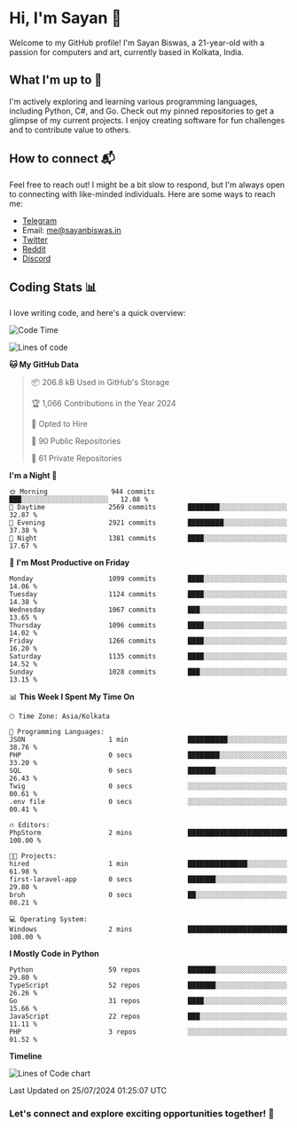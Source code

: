 # Hi, I'm Sayan 👋

Welcome to my GitHub profile! I'm Sayan Biswas, a 21-year-old with a passion for computers and art, currently based in Kolkata, India.

## What I'm up to 🚀

I'm actively exploring and learning various programming languages, including Python, C#, and Go. Check out my pinned repositories to get a glimpse of my current projects. I enjoy creating software for fun challenges and to contribute value to others.

## How to connect 📬

Feel free to reach out! I might be a bit slow to respond, but I'm always open to connecting with like-minded individuals. Here are some ways to reach me:

- [Telegram](https://t.me/dank_as_fuck)
- Email: [me@sayanbiswas.in](mailto:me@sayanbiswas.in)
- [Twitter](https://twitter.com/TheDankDel)
- [Reddit](https://www.reddit.com/user/dank_as_fuck_/)
- [Discord](https://discordapp.com/users/506536929152466945)

## Coding Stats 📊

I love writing code, and here's a quick overview:

<!--START_SECTION:waka-->
![Code Time](http://img.shields.io/badge/Code%20Time-1%2C651%20hrs%2052%20mins-blue)

![Lines of code](https://img.shields.io/badge/From%20Hello%20World%20I%27ve%20Written-5.8%20million%20lines%20of%20code-blue)

**🐱 My GitHub Data** 

> 📦 206.8 kB Used in GitHub's Storage 
 > 
> 🏆 1,066 Contributions in the Year 2024
 > 
> 💼 Opted to Hire
 > 
> 📜 90 Public Repositories 
 > 
> 🔑 61 Private Repositories 
 > 
**I'm a Night 🦉** 

```text
🌞 Morning                944 commits         ███░░░░░░░░░░░░░░░░░░░░░░   12.08 % 
🌆 Daytime                2569 commits        ████████░░░░░░░░░░░░░░░░░   32.87 % 
🌃 Evening                2921 commits        █████████░░░░░░░░░░░░░░░░   37.38 % 
🌙 Night                  1381 commits        ████░░░░░░░░░░░░░░░░░░░░░   17.67 % 
```
📅 **I'm Most Productive on Friday** 

```text
Monday                   1099 commits        ████░░░░░░░░░░░░░░░░░░░░░   14.06 % 
Tuesday                  1124 commits        ████░░░░░░░░░░░░░░░░░░░░░   14.38 % 
Wednesday                1067 commits        ███░░░░░░░░░░░░░░░░░░░░░░   13.65 % 
Thursday                 1096 commits        ████░░░░░░░░░░░░░░░░░░░░░   14.02 % 
Friday                   1266 commits        ████░░░░░░░░░░░░░░░░░░░░░   16.20 % 
Saturday                 1135 commits        ████░░░░░░░░░░░░░░░░░░░░░   14.52 % 
Sunday                   1028 commits        ███░░░░░░░░░░░░░░░░░░░░░░   13.15 % 
```


📊 **This Week I Spent My Time On** 

```text
🕑︎ Time Zone: Asia/Kolkata

💬 Programming Languages: 
JSON                     1 min               ██████████░░░░░░░░░░░░░░░   38.76 % 
PHP                      0 secs              ████████░░░░░░░░░░░░░░░░░   33.20 % 
SQL                      0 secs              ███████░░░░░░░░░░░░░░░░░░   26.43 % 
Twig                     0 secs              ░░░░░░░░░░░░░░░░░░░░░░░░░   00.61 % 
.env file                0 secs              ░░░░░░░░░░░░░░░░░░░░░░░░░   00.41 % 

🔥 Editors: 
PhpStorm                 2 mins              █████████████████████████   100.00 % 

🐱‍💻 Projects: 
hired                    1 min               ███████████████░░░░░░░░░░   61.98 % 
first-laravel-app        0 secs              ███████░░░░░░░░░░░░░░░░░░   29.80 % 
bruh                     0 secs              ██░░░░░░░░░░░░░░░░░░░░░░░   08.21 % 

💻 Operating System: 
Windows                  2 mins              █████████████████████████   100.00 % 
```

**I Mostly Code in Python** 

```text
Python                   59 repos            ███████░░░░░░░░░░░░░░░░░░   29.80 % 
TypeScript               52 repos            ███████░░░░░░░░░░░░░░░░░░   26.26 % 
Go                       31 repos            ████░░░░░░░░░░░░░░░░░░░░░   15.66 % 
JavaScript               22 repos            ███░░░░░░░░░░░░░░░░░░░░░░   11.11 % 
PHP                      3 repos             ░░░░░░░░░░░░░░░░░░░░░░░░░   01.52 % 
```



**Timeline**

![Lines of Code chart](https://raw.githubusercontent.com/Dank-del/Dank-del/main/assets/bar_graph.png)


 Last Updated on 25/07/2024 01:25:07 UTC
<!--END_SECTION:waka-->

### Let's connect and explore exciting opportunities together! 🚀
